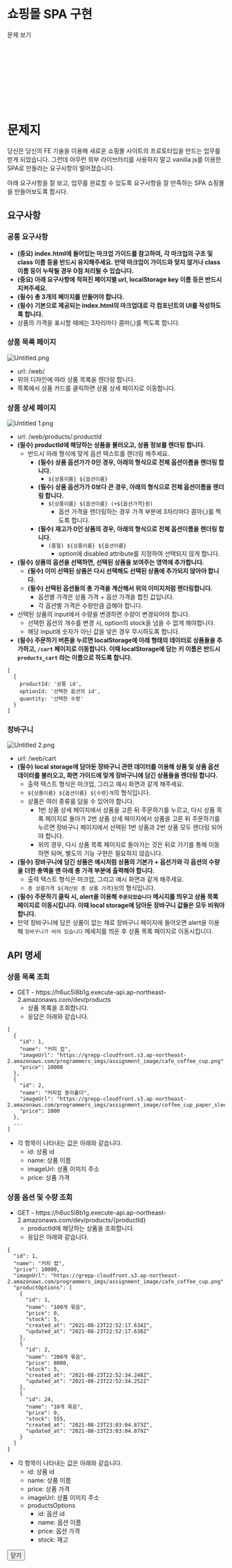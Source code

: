 # 쇼핑몰 SPA 구현

<div class="modal-content"><div class="modal-header"><div class="_1kA32JB9taY_o8oKhV_31e"><span>문제 보기</span>  <div class="_2HrGIza1fCNusAJpJjiX7L"><svg version="1.1" xmlns="http://www.w3.org/2000/svg" class="ic-24"><use href="/packs/media/svgs/svg-defs-1f0beacc.svg#ic-clear"></use></svg></div></div></div> <div class="modal-body"><div><div class="markdown github _3jYj6z05Ky4fgIWRYSMUal markdown github"><div class=""><div class=""><h1>문제지</h1>
<p>당신은 당신의 FE 기술을 이용해 새로운 쇼핑몰 사이트의 프로토타입을 만드는 업무를 받게 되었습니다. 그런데 아무런 외부 라이브러리를 사용하지 말고 vanilla js를 이용한 SPA로 만들라는 요구사항이 떨어졌습니다.</p>
<p>아래 요구사항을 잘 보고, 업무를 완료할 수 있도록 요구사항을 잘 만족하는 SPA 쇼핑몰을 만들어보도록 합시다.</p>
<h2>요구사항</h2>
<h3>공통 요구사항</h3>
<ul>
<li><strong>(중요) index.html에 들어있는 마크업 가이드를 참고하여, 각 마크업의 구조 및 class 이름 등을 반드시 유지해주세요. 만약 마크업이 가이드와 맞지 않거나 class 이름 등이 누락될 경우 0점 처리될 수 있습니다.</strong></li>
<li><strong>(중요) 아래 요구사항에 적혀진 페이지별 url, localStorage key 이름 등은 반드시 지켜주세요.</strong></li>
<li><strong>(필수) 총 3개의 페이지를 만들어야 합니다.</strong></li>
<li><strong>(필수) 기본으로 제공되는 index.html의 마크업대로 각 컴포넌트의 UI를 작성하도록 합니다.</strong></li>
<li>상품의 가격을 표시할 때에는 3자리마다 콤마(,)를 찍도록 합니다.</li>
</ul>
<h3>상품 목록 페이지</h3>
<p><img src="https://grepp-programmers.s3.ap-northeast-2.amazonaws.com/files/production/400c62b2-6aec-42d5-9be2-ef3eea80efa6/Untitled.png" alt="Untitled.png"></p>
<ul>
<li>url: /web/</li>
<li>위의 디자인에 따라 상품 목록을 렌더링 합니다.</li>
<li>목록에서 상품 카드를 클릭하면 상품 상세 페이지로 이동합니다.</li>
</ul>
<h3>상품 상세 페이지</h3>
<p><img src="https://grepp-programmers.s3.ap-northeast-2.amazonaws.com/files/production/10ac92ff-3d78-40a5-a8e5-5b29cf710dbf/Untitled%201.png" alt="Untitled 1.png"></p>
<ul>
<li>url: /web/products/:productId</li>
<li><strong>(필수) productId에 해당하는 상품을 불러오고, 상품 정보를 렌더링 합니다.</strong>
<ul>
<li>반드시 아래 형식에 맞게 옵션 텍스트를 렌더링 해주세요.
<ul>
<li><strong>(필수) 상품 옵션가가 0인 경우, 아래의 형식으로 전체 옵션이름을 렌더링 합니다.</strong>
<ul>
<li><code data-backticks="1">${상품이름} ${옵션이름}</code></li>
</ul>
</li>
<li><strong>(필수) 상품 옵션가가 0보다 큰 경우, 아래의 형식으로 전체 옵션이름을 렌더링 합니다.</strong>
<ul>
<li><code data-backticks="1">${상품이름} ${옵션이름} (+${옵션가격}원)</code>
<ul>
<li>옵션 가격을 렌더링하는 경우 가격 부분에 3자리마다 콤마(,)를 찍도록 합니다.</li>
</ul>
</li>
</ul>
</li>
<li><strong>(필수) 재고가 0인 상품의 경우, 아래의 형식으로 전체 옵션이름을 렌더링 합니다.</strong>
<ul>
<li><code data-backticks="1">(품절) ${상품이름} ${옵션이름}</code>
<ul>
<li>option에 disabled attribute를 지정하여 선택되지 않게 합니다.</li>
</ul>
</li>
</ul>
</li>
</ul>
</li>
</ul>
</li>
<li><strong>(필수) 상품의 옵션을 선택하면, 선택된 상품을 보여주는 영역에 추가합니다.</strong>
<ul>
<li><strong>(필수) 이미 선택된 상품은 다시 선택해도 선택된 상품에 추가되지 않아야 합니다.</strong></li>
<li><strong>(필수) 선택된 옵션들의 총 가격을 계산해서 위의 이미지처럼 렌더링합니다.</strong>
<ul>
<li>옵션별 가격은 상품 가격 + 옵션 가격을 합친 값입니다.</li>
<li>각 옵션별 가격은 수량만큼 곱해야 합니다.</li>
</ul>
</li>
</ul>
</li>
<li>선택된 상품의 input에서 수량을 변경하면 수량이 변경되어야 합니다.
<ul>
<li>선택한 옵션의 개수를 변경 시, option의 stock을 넘을 수 없게 해야합니다.</li>
<li>해당 input에 숫자가 아닌 값을 넣은 경우 무시하도록 합니다.</li>
</ul>
</li>
<li><strong>(필수) 주문하기 버튼을 누르면 localStorage에 아래 형태의 데이터로 상품들을 추가하고, <code data-backticks="1">/cart</code> 페이지로 이동합니다. 이때 localStorage에 담는 키 이름은 반드시 <code data-backticks="1">products_cart</code> 라는 이름으로 하도록 합니다.</strong></li>
</ul>
<pre class="lang-json"><code data-language="json">[
  {
    productId: '상품 id',
    optionId: '선택한 옵션의 id',
    quantity: '선택한 수량'
  }
]
</code></pre>
<h3>장바구니</h3>
<p><img src="https://grepp-programmers.s3.ap-northeast-2.amazonaws.com/files/production/dbfa62cc-40cb-4305-80e4-ce72ee7e09b9/Untitled%202.png" alt="Untitled 2.png"></p>
<ul>
<li>url: /web/cart</li>
<li><strong>(필수) local storage에 담아둔 장바구니 관련 데이터를 이용해 상품 및 상품 옵션 데이터를 불러오고, 화면 가이드에 맞게 장바구니에 담긴 상품들을 렌더링 합니다.</strong>
<ul>
<li>출력 텍스트 형식은 마크업, 그리고 예시 화면과 같게 해주세요.</li>
<li><code data-backticks="1">${상품이름} ${옵션이름} ${수량}개</code>의 형식입니다.</li>
<li>상품은 여러 종류를 담을 수 있어야 합니다.
<ul>
<li>1번 상품 상세 페이지에서 상품을 고른 뒤 주문하기를 누르고, 다시 상품 목록 페이지로 돌아가 2번 상품 상세 페이지에서 상품을 고른 뒤 주문하기를 누르면 장바구니 페이지에서 선택된 1번 상품과 2번 상품 모두 렌더링 되어야 합니다.</li>
<li>위의 경우, 다시 상품 목록 페이지로 돌아가는 것은 뒤로 가기를 통해 이동하면 되며, 별도의 기능 구현은 필요하지 않습니다.</li>
</ul>
</li>
</ul>
</li>
<li><strong>(필수) 장바구니에 담긴 상품은 예시처럼 상품의 기본가 + 옵션가와 각 옵션의 수량을 더한 총액을 맨 아래 총 가격 부분에 출력해야 합니다.</strong>
<ul>
<li>출력 텍스트 형식은 마크업, 그리고 예시 화면과 같게 해주세요.</li>
<li><code data-backticks="1">총 상품가격 ${계산된 총 상품 가격}원</code>의 형식입니다.</li>
</ul>
</li>
<li><strong>(필수) 주문하기 클릭 시, alert을 이용해&nbsp;<code data-backticks="1">주문되었습니다</code> 메시지를 띄우고 상품 목록 페이지로 이동시킵니다. 이때 local storage에 담아둔 장바구니 값들은 모두 비워야합니다.</strong></li>
<li>만약 장바구니에 담은 상품이 없는 채로 장바구니 페이지에 들어오면 alert을 이용해&nbsp;<code data-backticks="1">장바구니가 비어 있습니다</code>&nbsp;메세지를 띄운 후 상품 목록 페이지로 이동시킵니다.</li>
</ul>
<h2>API 명세</h2>
<h3>상품 목록 조회</h3>
<ul>
<li>GET - https://h6uc5l8b1g.execute-api.ap-northeast-2.amazonaws.com/dev/products
<ul>
<li>상품 목록을 조회합니다.</li>
<li>응답은 아래와 같습니다.</li>
</ul>
</li>
</ul>
<pre class="lang-json"><code data-language="json">[
  {
    <span class="hljs-attr">"id"</span>: <span class="hljs-number">1</span>,
    <span class="hljs-attr">"name"</span>: <span class="hljs-string">"커피 컵"</span>,
    <span class="hljs-attr">"imageUrl"</span>: <span class="hljs-string">"https://grepp-cloudfront.s3.ap-northeast-2.amazonaws.com/programmers_imgs/assignment_image/cafe_coffee_cup.png"</span>,
    <span class="hljs-attr">"price"</span>: <span class="hljs-number">10000</span>
  },
  {
    <span class="hljs-attr">"id"</span>: <span class="hljs-number">2</span>,
    <span class="hljs-attr">"name"</span>: <span class="hljs-string">"커피컵 종이홀더"</span>,
    <span class="hljs-attr">"imageUrl"</span>: <span class="hljs-string">"https://grepp-cloudfront.s3.ap-northeast-2.amazonaws.com/programmers_imgs/assignment_image/coffee_cup_paper_sleeve.png"</span>,
    <span class="hljs-attr">"price"</span>: <span class="hljs-number">1000</span>
  },
  ...
]
</code></pre>
<ul>
<li>각 항목이 나타내는 값은 아래와 같습니다.
<ul>
<li>id: 상품 id</li>
<li>name: 상품 이름</li>
<li>imageUrl: 상품 이미지 주소</li>
<li>price: 상품 가격</li>
</ul>
</li>
</ul>
<h3>상품 옵션 및 수량 조회</h3>
<ul>
<li>GET - https://h6uc5l8b1g.execute-api.ap-northeast-2.amazonaws.com/dev/products/{productId}
<ul>
<li>productId에 해당하는 상품을 조회합니다.</li>
<li>응답은 아래와 같습니다.</li>
</ul>
</li>
</ul>
<pre class="lang-json"><code data-language="json">{
  <span class="hljs-attr">"id"</span>: <span class="hljs-number">1</span>,
  <span class="hljs-attr">"name"</span>: <span class="hljs-string">"커피 컵"</span>,
  <span class="hljs-attr">"price"</span>: <span class="hljs-number">10000</span>,
  <span class="hljs-attr">"imageUrl"</span>: <span class="hljs-string">"https://grepp-cloudfront.s3.ap-northeast-2.amazonaws.com/programmers_imgs/assignment_image/cafe_coffee_cup.png"</span>,
  <span class="hljs-attr">"productOptions"</span>: [
    {
      <span class="hljs-attr">"id"</span>: <span class="hljs-number">1</span>,
      <span class="hljs-attr">"name"</span>: <span class="hljs-string">"100개 묶음"</span>,
      <span class="hljs-attr">"price"</span>: <span class="hljs-number">0</span>,
      <span class="hljs-attr">"stock"</span>: <span class="hljs-number">5</span>,
      <span class="hljs-attr">"created_at"</span>: <span class="hljs-string">"2021-08-23T22:52:17.634Z"</span>,
      <span class="hljs-attr">"updated_at"</span>: <span class="hljs-string">"2021-08-23T22:52:17.638Z"</span>
    },
    {
      <span class="hljs-attr">"id"</span>: <span class="hljs-number">2</span>,
      <span class="hljs-attr">"name"</span>: <span class="hljs-string">"200개 묶음"</span>,
      <span class="hljs-attr">"price"</span>: <span class="hljs-number">8000</span>,
      <span class="hljs-attr">"stock"</span>: <span class="hljs-number">5</span>,
      <span class="hljs-attr">"created_at"</span>: <span class="hljs-string">"2021-08-23T22:52:34.248Z"</span>,
      <span class="hljs-attr">"updated_at"</span>: <span class="hljs-string">"2021-08-23T22:52:34.252Z"</span>
    },
    {
      <span class="hljs-attr">"id"</span>: <span class="hljs-number">24</span>,
      <span class="hljs-attr">"name"</span>: <span class="hljs-string">"10개 묶음"</span>,
      <span class="hljs-attr">"price"</span>: <span class="hljs-number">0</span>,
      <span class="hljs-attr">"stock"</span>: <span class="hljs-number">555</span>,
      <span class="hljs-attr">"created_at"</span>: <span class="hljs-string">"2021-08-23T23:03:04.873Z"</span>,
      <span class="hljs-attr">"updated_at"</span>: <span class="hljs-string">"2021-08-23T23:03:04.879Z"</span>
    }
  ]
}
</code></pre>
<ul>
<li>각 항목이 나타내는 값은 아래와 같습니다.
<ul>
<li>id: 상품 id</li>
<li>name: 상품 이름</li>
<li>price: 상품 가격</li>
<li>imageUrl: 상품 이미지 주소</li>
<li>productsOptions
<ul>
<li>id: 옵션 id</li>
<li>name: 옵션 이름</li>
<li>price: 옵션 가격</li>
<li>stock: 재고</li>
</ul>
</li>
</ul>
</li>
</ul>
</div></div></div></div></div> <footer class="modal-footer"><div><button type="button" class="btn btn-primary">
        닫기
      </button></div></footer></div>

